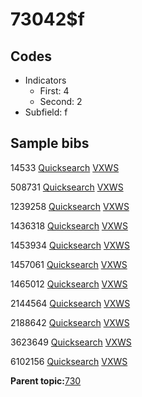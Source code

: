 # 73042$f

## Codes

-   Indicators
    -   First: 4
    -   Second: 2
-   Subfield: f

## Sample bibs

14533 [Quicksearch](https://search.library.yale.edu/catalog/14533) [VXWS](http://prodorbis.library.yale.edu:7014/vxws/GetHoldingsService?bibId=14533)

508731 [Quicksearch](https://search.library.yale.edu/catalog/508731) [VXWS](http://prodorbis.library.yale.edu:7014/vxws/GetHoldingsService?bibId=508731)

1239258 [Quicksearch](https://search.library.yale.edu/catalog/1239258) [VXWS](http://prodorbis.library.yale.edu:7014/vxws/GetHoldingsService?bibId=1239258)

1436318 [Quicksearch](https://search.library.yale.edu/catalog/1436318) [VXWS](http://prodorbis.library.yale.edu:7014/vxws/GetHoldingsService?bibId=1436318)

1453934 [Quicksearch](https://search.library.yale.edu/catalog/1453934) [VXWS](http://prodorbis.library.yale.edu:7014/vxws/GetHoldingsService?bibId=1453934)

1457061 [Quicksearch](https://search.library.yale.edu/catalog/1457061) [VXWS](http://prodorbis.library.yale.edu:7014/vxws/GetHoldingsService?bibId=1457061)

1465012 [Quicksearch](https://search.library.yale.edu/catalog/1465012) [VXWS](http://prodorbis.library.yale.edu:7014/vxws/GetHoldingsService?bibId=1465012)

2144564 [Quicksearch](https://search.library.yale.edu/catalog/2144564) [VXWS](http://prodorbis.library.yale.edu:7014/vxws/GetHoldingsService?bibId=2144564)

2188642 [Quicksearch](https://search.library.yale.edu/catalog/2188642) [VXWS](http://prodorbis.library.yale.edu:7014/vxws/GetHoldingsService?bibId=2188642)

3623649 [Quicksearch](https://search.library.yale.edu/catalog/3623649) [VXWS](http://prodorbis.library.yale.edu:7014/vxws/GetHoldingsService?bibId=3623649)

6102156 [Quicksearch](https://search.library.yale.edu/catalog/6102156) [VXWS](http://prodorbis.library.yale.edu:7014/vxws/GetHoldingsService?bibId=6102156)

**Parent topic:**[730](../../tags/730/730.md)

